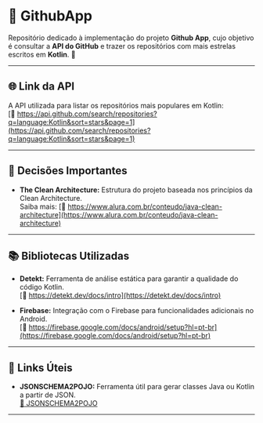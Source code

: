 # 🐙 **GithubApp**

Repositório dedicado à implementação do projeto **Github App**, cujo objetivo é consultar a **API do GitHub** e trazer os repositórios com mais estrelas escritos em **Kotlin**. 🚀

---

## 🌐 **Link da API**

A API utilizada para listar os repositórios mais populares em Kotlin:  
[🔗 https://api.github.com/search/repositories?q=language:Kotlin&sort=stars&page=1](https://api.github.com/search/repositories?q=language:Kotlin&sort=stars&page=1)

---

## 🧠 **Decisões Importantes**

- **The Clean Architecture:** Estrutura do projeto baseada nos princípios da Clean Architecture.  
  Saiba mais: [🔗 https://www.alura.com.br/conteudo/java-clean-architecture](https://www.alura.com.br/conteudo/java-clean-architecture)

---

## 📚 **Bibliotecas Utilizadas**

- **Detekt:** Ferramenta de análise estática para garantir a qualidade do código Kotlin.  
  [🔗 https://detekt.dev/docs/intro](https://detekt.dev/docs/intro)

- **Firebase:** Integração com o Firebase para funcionalidades adicionais no Android.  
  [🔗 https://firebase.google.com/docs/android/setup?hl=pt-br](https://firebase.google.com/docs/android/setup?hl=pt-br)

---

## 🔗 **Links Úteis**

- **JSONSCHEMA2POJO:** Ferramenta útil para gerar classes Java ou Kotlin a partir de JSON.  
  [🔗 JSONSCHEMA2POJO](https://www.jsonschema2pojo.org/)

---
